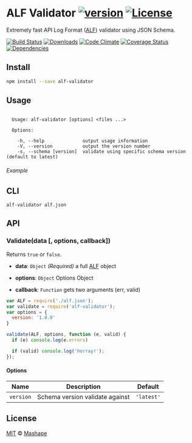 # ALF Validator [![version][npm-version]][npm-url] [![License][npm-license]][license-url]

Extremely fast API Log Format ([ALF](https://github.com/Mashape/api-log-format)) validator using JSON Schema.

[![Build Status][travis-image]][travis-url]
[![Downloads][npm-downloads]][npm-url]
[![Code Climate][codeclimate-quality]][codeclimate-url]
[![Coverage Status][codeclimate-coverage]][codeclimate-url]
[![Dependencies][david-image]][david-url]

## Install

```sh
npm install --save alf-validator
```

## Usage

```

  Usage: alf-validator [options] <files ...>

  Options:

    -h, --help              output usage information
    -V, --version           output the version number
    -s, --schema [version]  validate using specific schema version (default to latest)

```


###### Example

## CLI 

```shell
alf-validator alf.json
```

## API

### Validate(data [, options, callback])

Returns `true` or `false`.

- **data**: `Object` *(Required)*
  a full [ALF](https://github.com/Mashape/api-log-format) object

- **options**: `Object`
  Options Object

- **callback**: `Function`
  gets two arguments (err, valid)

```js
var ALF = require('./alf.json');
var validate = require('alf-validator');
var options = {
  version: '1.0.0'
}

validate(ALF, options, function (e, valid) {
  if (e) console.log(e.errors)

  if (valid) console.log('horray!');
});
```

#### Options

| Name      | Description                     | Default    |
| --------- | ------------------------------- | ---------- |
| `version` | Schema version validate against | `'latest'` |

## License

[MIT](LICENSE) &copy; [Mashape](https://www.mashape.com/)

[license-url]: https://github.com/Mashape/alf-validator/blob/master/LICENSE

[travis-url]: https://travis-ci.org/Mashape/alf-validator
[travis-image]: https://img.shields.io/travis/Mashape/alf-validator.svg?style=flat-square

[npm-url]: https://www.npmjs.com/package/alf-validator
[npm-license]: https://img.shields.io/npm/l/alf-validator.svg?style=flat-square
[npm-version]: https://img.shields.io/npm/v/alf-validator.svg?style=flat-square
[npm-downloads]: https://img.shields.io/npm/dm/alf-validator.svg?style=flat-square

[codeclimate-url]: https://codeclimate.com/github/Mashape/alf-validator
[codeclimate-quality]: https://img.shields.io/codeclimate/github/Mashape/alf-validator.svg?style=flat-square
[codeclimate-coverage]: https://img.shields.io/codeclimate/coverage/github/Mashape/alf-validator.svg?style=flat-square

[david-url]: https://david-dm.org/Mashape/alf-validator
[david-image]: https://img.shields.io/david/Mashape/alf-validator.svg?style=flat-square

